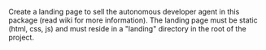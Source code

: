 Create a landing page to sell the autonomous developer agent in this package (read wiki for more information).
The landing page must be static (html, css, js) and must reside in a "landing" directory in the root of the project.